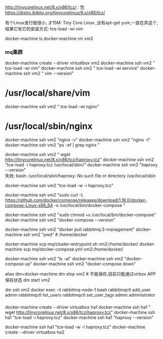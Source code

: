 
http://tinycorelinux.net/8.x/x86/tcz/ : 包
https://distro.ibiblio.org/tinycorelinux/9.x/x86/tcz/

有个Linux发行版很小, 才15M: Tiny Core Linux ,没有apt-get yum,一直在弄这个,结果它有它的安装方式:
tce-load -wi vim

docker-machine ls
docker-machine rm vm3
### mq集群
docker-machine create --driver virtualbox vm2
docker-machine ssh vm2 " tce-load -wi vim"
docker-machine ssh vm2 " tce-load -wi service"
docker-machine ssh vm2 "  vim --version"
# /usr/local/share/vim

 docker-machine ssh vm2 " tce-load -wi nginx"
# /usr/local/sbin/nginx

docker-machine ssh vm2 "nginx -v"
docker-machine ssh vm2 "nginx -t"
docker-machine ssh vm2 "ps -ef | grep nginx "

docker-machine ssh vm2 " wget http://tinycorelinux.net/8.x/x86/tcz/haproxy.tcz"
docker-machine ssh vm2 "tce-load -i haproxy.tcz /usr/local/sbin/"
docker-machine ssh vm2 "haproxy --version"  
失败: bash: /usr/local/sbin/haproxy: No such file or directory
/usr/local/sbin

docker-machine ssh vm2 "tce-load -w -i haproxy.tcz"

docker-machine ssh vm2 "sudo curl -L https://github.com/docker/compose/releases/download/1.18.0/docker-compose-Linux-x86_64 -o /usr/local/bin/docker-compose "

docker-machine ssh vm2 "sudo chmod +x /usr/local/bin/docker-compose"
docker-machine ssh vm2 "docker-compose --version"

docker-machine ssh vm2 "docker pull rabbitmq:3-management"
docker-machine ssh vm2 "pwd"  # /home/docker


docker-machine scp mq/cluster-entrypoint.sh vm2:/home/docker/
docker-machine scp mq/docker-compose.yml vm2:/home/docker/


docker-machine ssh vm2 "ls -al" 
docker-machine ssh vm2 "docker-compose up" 
docker-machine ssh vm2 "docker-compose down" 



alias dm=docker-machine
dm stop vm2 # 不能保存,目前只能通过virbox APP保存状态
dm start vm2



dm ssh vm2
docker exec -it rabbitmq-node-1 bash
rabbitmqctl add_user admin
rabbitmqctl list_users
rabbitmqctl set_user_tags admin administrator

### 

docker-machine create --driver virtualbox ha1
docker-machine ssh ha1 " wget http://tinycorelinux.net/8.x/x86/tcz/haproxy.tcz"
docker-machine ssh ha1 "tce-load -i haproxy.tcz"
docker-machine ssh ha1 "haproxy --version"

docker-machine ssh ha1 "tce-load -w -i haproxy.tcz"
docker-machine create --driver virtualbox ha2

